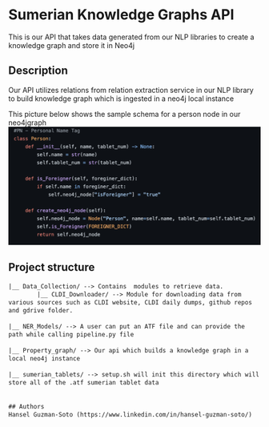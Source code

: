 # Sumerian Knowledge Graphs API
This is our API that takes data generated from our NLP libraries to create a knowledge graph and store it in Neo4j

## Description

Our API utilizes relations from relation extraction service in our NLP library to build knowledge graph which is ingested in a neo4j local instance </br>

This picture below shows the sample schema for a person node in our neo4jgraph </br>
![person_schema](https://github.com/WWU-Sumerian-NLP/images/blob/master/kg_schema.png)


## Project structure

```
|__ Data_Collection/ --> Contains  modules to retrieve data.
        |__ CLDI_Downloader/ --> Module for downloading data from various sources such as CLDI website, CLDI daily dumps, github repos and gdrive folder.

|__ NER_Models/ --> A user can put an ATF file and can provide the path while calling pipeline.py file

|__ Property_graph/ --> Our api which builds a knowledge graph in a local neo4j instance

|__ sumerian_tablets/ --> setup.sh will init this directory which will store all of the .atf sumerian tablet data


## Authors
Hansel Guzman-Soto (https://www.linkedin.com/in/hansel-guzman-soto/)
